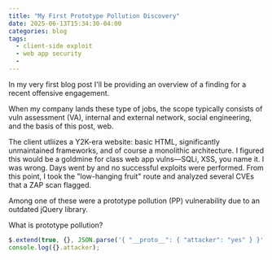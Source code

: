 ```yaml
---
title: "My First Prototype Pollution Discovery"
date: 2025-06-13T15:34:30-04:00
categories: blog
tags:
  - client-side exploit
  - web app security
  - 
---
```


In my very first blog post I'll be providing an overview of a finding for a recent offensive engagement. 

When my company lands these type of jobs, the scope typically consists of vuln assessment (VA), internal and external network, social engineering, and the basis of this post, web. 

The client utliizes a Y2K-era website: basic HTML, significantly unmaintained frameworks, and of course a monolithic architecture. I figured this would be a goldmine for class web app vulns—SQLi, XSS, you name it. I was wrong. Days went by and no successful exploits were performed. From this point, I took the "low-hanging fruit" route and analyzed several CVEs that a ZAP scan flagged.

Among one of these were a prototype pollution (PP) vulnerability due to an outdated jQuery library. 

What is prototype pollution?


```javascript
$.extend(true, {}, JSON.parse('{ "__proto__": { "attacker": "yes" } }' )); 
console.log({}.attacker);
```
